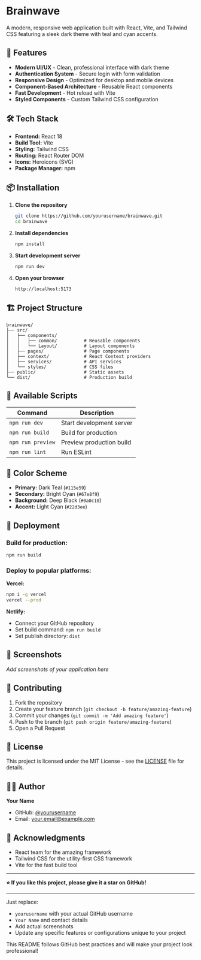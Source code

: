# Brainwave

A modern, responsive web application built with React, Vite, and Tailwind CSS featuring a sleek dark theme with teal and cyan accents.

## 🚀 Features

- **Modern UI/UX** - Clean, professional interface with dark theme
- **Authentication System** - Secure login with form validation
- **Responsive Design** - Optimized for desktop and mobile devices
- **Component-Based Architecture** - Reusable React components
- **Fast Development** - Hot reload with Vite
- **Styled Components** - Custom Tailwind CSS configuration

## 🛠️ Tech Stack

- **Frontend:** React 18
- **Build Tool:** Vite
- **Styling:** Tailwind CSS
- **Routing:** React Router DOM
- **Icons:** Heroicons (SVG)
- **Package Manager:** npm

## 📦 Installation

1. **Clone the repository**
   ```bash
   git clone https://github.com/yourusername/brainwave.git
   cd brainwave
   ```

2. **Install dependencies**
   ```bash
   npm install
   ```

3. **Start development server**
   ```bash
   npm run dev
   ```

4. **Open your browser**
   ```
   http://localhost:5173
   ```

## 🏗️ Project Structure

```
brainwave/
├── src/
│   ├── components/
│   │   ├── common/          # Reusable components
│   │   └── Layout/          # Layout components
│   ├── pages/               # Page components
│   ├── context/             # React Context providers
│   ├── services/            # API services
│   └── styles/              # CSS files
├── public/                  # Static assets
└── dist/                    # Production build
```

## 🎯 Available Scripts

| Command | Description |
|---------|-------------|
| `npm run dev` | Start development server |
| `npm run build` | Build for production |
| `npm run preview` | Preview production build |
| `npm run lint` | Run ESLint |

## 🎨 Color Scheme

- **Primary:** Dark Teal (`#115e59`)
- **Secondary:** Bright Cyan (`#67e8f9`)
- **Background:** Deep Black (`#0a0c10`)
- **Accent:** Light Cyan (`#22d3ee`)

## 🚀 Deployment

### Build for production:
```bash
npm run build
```

### Deploy to popular platforms:

**Vercel:**
```bash
npm i -g vercel
vercel --prod
```

**Netlify:**
- Connect your GitHub repository
- Set build command: `npm run build`
- Set publish directory: `dist`

## 📱 Screenshots

*Add screenshots of your application here*

## 🤝 Contributing

1. Fork the repository
2. Create your feature branch (`git checkout -b feature/amazing-feature`)
3. Commit your changes (`git commit -m 'Add amazing feature'`)
4. Push to the branch (`git push origin feature/amazing-feature`)
5. Open a Pull Request

## 📄 License

This project is licensed under the MIT License - see the [LICENSE](LICENSE) file for details.

## 👨‍💻 Author

**Your Name**
- GitHub: [@yourusername](https://github.com/yourusername)
- Email: your.email@example.com

## 🙏 Acknowledgments

- React team for the amazing framework
- Tailwind CSS for the utility-first CSS framework
- Vite for the fast build tool

***

**⭐ If you like this project, please give it a star on GitHub!**

---

Just replace:
- `yourusername` with your actual GitHub username
- `Your Name` and contact details
- Add actual screenshots
- Update any specific features or configurations unique to your project

This README follows GitHub best practices and will make your project look professional!

